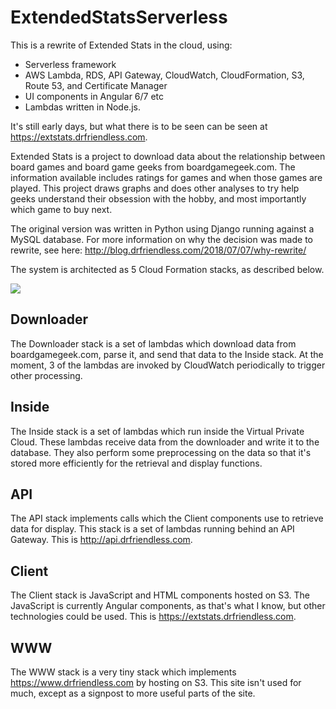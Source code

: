 # ExtendedStatsServerless

This is a rewrite of Extended Stats in the cloud, using:

 * Serverless framework
 * AWS Lambda, RDS, API Gateway, CloudWatch, CloudFormation, S3, Route 53, and Certificate Manager
 * UI components in Angular 6/7 etc
 * Lambdas written in Node.js.

It's still early days, but what there is to be seen can be seen at https://extstats.drfriendless.com.

Extended Stats is a project to download data about the relationship between board games and board game geeks from boardgamegeek.com.
The information available includes ratings for games and when those games are played.
This project draws graphs and does other analyses to try help geeks understand their obsession with the hobby, and most
importantly which game to buy next.

The original version was written in Python using Django running against a MySQL database.
For more information on why the decision was made to rewrite, see here: http://blog.drfriendless.com/2018/07/07/why-rewrite/

The system is architected as 5 Cloud Formation stacks, as described below.

<img src="https://www.drfriendless.com/img/Extended%20Stats%20Serverless%20Architecture.png"/>

## Downloader

The Downloader stack is a set of lambdas which download data from boardgamegeek.com, parse it, and send that data to the Inside stack.
At the moment, 3 of the lambdas are invoked by CloudWatch periodically to trigger other processing.

## Inside

The Inside stack is a set of lambdas which run inside the Virtual Private Cloud.
These lambdas receive data from the downloader and write it to the database.
They also perform some preprocessing on the data so that it's stored more efficiently for the retrieval and display functions.

## API

The API stack implements calls which the Client components use to retrieve data for display.
This stack is a set of lambdas running behind an API Gateway.
This is http://api.drfriendless.com.

## Client

The Client stack is JavaScript and HTML components hosted on S3.
The JavaScript is currently Angular components, as that's what I know, but other technologies could be used.
This is https://extstats.drfriendless.com.

## WWW

The WWW stack is a very tiny stack which implements https://www.drfriendless.com by hosting on S3.
This site isn't used for much, except as a signpost to more useful parts of the site.
